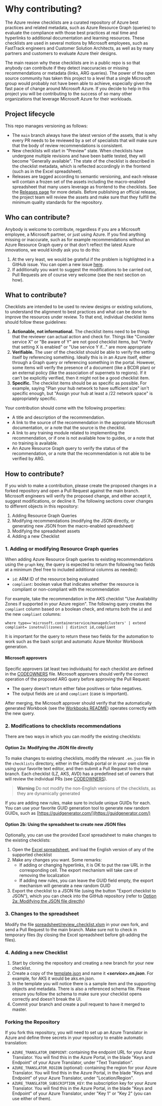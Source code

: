 # Why contributing?

The Azure review checklists are a curated repository of Azure best practices and related metadata, such as Azure Resource Graph (queries) to evaluate the compliance with those best practices at real time and hyperlinks to additional documentation and learning resources. These checklists are used in several motions by Microsoft employees, such as FastTrack engineers and Customer Solution Architects, as well as by many partners and customers to evaluate Azure their designs.

The main reason why these checklists are in a public repo is so that anybody can contribute if they detect inaccuracies or missing recommendations or metadata (links, ARG queries). The power of the open source community has taken this project to a level that a single Microsoft group would probably not have been able to achieve, especially given the fast pace of change around Microsoft Azure. If you decide to help in this project you will be contributing to the success of so many other organizations that leverage Microsoft Azure for their workloads.

## Project lifecycle

This repo manages versioning as follows:

* The `main` branch always have the latest version of the assets, that is why every PR needs to be reviewed by a set of specialists that will make sure that the body of review recommendations is consistent.
* New checklists will start in "Preview" state. When checklists have undergone multiple revisions and have been battle tested, they will become "Generally available". The state of the checklist is described in the checklist metadata, which is reflected accordingly in the frontend (such as in the Excel spreadsheet).
* Releases are tagged according to semantic versioning, and each release will contain a frozen set of the assets including the macro-enabled spreadsheet that many users leverage as frontend to the checklists. See the [Releases page](https://github.com/Azure/review-checklists/releases) for more details. Before publishing an official release, the project team will review the assets and make sure that they fulfill the minimum quality standards for the repository.

## Who can contribute?

Anybody is welcome to contribute, regardless if you are a Microsoft employee, a Microsoft partner, or just using Azure. If you find anything missing or inaccurate, such as for example recommendations without an Azure Resource Graph query or that don't reflect the latest Azure innovations, we would kindly ask you to do this:

1. At the very least, we would be grateful if the problem is highlighted in a GitHub issue. You can open a new issue [here](https://github.com/Azure/review-checklists/issues/new).
1. If additionally you want to suggest the modifications to be carried out, Pull Requests are of course very welcome (see the next section on how).

## What to contribute?

Checklists are intended to be used to review designs or existing solutions, to understand the alignment to best practices and what can be done to improve the resources under review.  To that end, individual checklist items should follow these guidelines:

1. **Actionable, not informational.**  The checklist items need to be things that the reviewer can actual action and check for.  Things like "Consider service X" or "Be aware of Y" are not good checklist items, but "Verify that setting X is enabled" or "Use service Y if..." are more appropriate
1. **Verifiable.**  The user of the checklist should be able to verify the setting itself by referencing something.  Ideally this is in an Azure itself, either through a Graph query or referencing something in the portal.  However, some items will verify the presence of a document (like a BCDR plan) or an external policy (like the association of supernets to regions).  If it can't be explicitly verified, then it might not be a good checklist item.
1. **Specific.**  The checklist items should be as specific as possible.  For example, saying "Plan your hub network to have sufficient size" isn't specific enough, but "Assign your hub at least a /22 network space" is appropriately specific.

Your contribution should come with the following properties:

* A title and description of the recommendation.
* A link to the source of the recommendation in the appropriate Microsoft documentation, or a note that the source is the checklist.
* A link to any training module related to implementing the recommendation, or if one is not available how to guides, or a note that no training is available.
* An Azure Resource Graph query to verify the status of the recommendation, or a note that the recommendation is not able to be verified by ARG.

## How to contribute?

If you wish to make a contribution, please create the proposed changes in a forked repository and open a Pull Request against the main branch. Microsoft engineers will verify the proposed change, and either accept it, suggest modifications, or decline it. The following sections cover changes to different objects in this repository:

1. Adding Resource Graph Queries
1. Modifying recommendations (modifying the JSON directly, or generating new JSON from the macro-enabled spreadsheet)
1. Modifying the spreadsheet assets
1. Adding a new Checklist

### 1. Adding or modifying Resource Graph queries

When adding Azure Resource Graph queries to existing recommendations using the `graph` key, the query is expected to return the following two fields at a minimum (feel free to included additional columns as needed):

* `id`: ARM ID of the resource being evaluated
* `compliant`: boolean value that indicates whether the resource is compliant or non-compliant with the recommendation

For example, take the recommendation in the AKS checklist "Use Availability Zones if supported in your Azure region". The following query creates the `compliant` column based on a boolean check, and returns both the `id` and the new `compliant` columns:

```kusto
where type=='microsoft.containerservice/managedclusters' | extend compliant= isnotnull(zones) | distinct id,compliant
```

It is important for the query to return these two fields for the automation to work such as the bash script and automatic Azure Monitor Workbook generation.

#### Microsoft approvers

Specific approvers (at least two individuals) for each checklist are defined in the [CODEOWNERS](./CODEOWNERS) file. Microsoft approvers should verify the correct operation of the proposed ARG query before approving the Pull Request:

* The query doesn't return either false positives or false negatives.
* The output fields are `id` and `compliant` (case is important).

After merging, the Microsoft approver should verify that the automatically generated Workbook (see the [Workbooks README](./workbooks/README.md)) operates correctly with the new query.

### 2. Modifications to checklists recommendations

There are two ways in which you can modify the existing checklists:

#### Option 2a: Modifying the JSON file directly

To make changes to existing checklists, modify the relevant `.en.json` file in the `checklists` directory, either in the Github portal or in your own clone using your favorite text editor, and then submit  a Pull Request to the main branch. Each checklist (LZ, AKS, AVD) has a predefined set of owners that will review the individual PRs (see [CODEOWNERS](./CODEOWNERS)).

> **Warning**
> Do not modify the non-English versions of the checklists, as they are dynamically generated

If you are adding new rules, make sure to include unique GUIDs for each. You can use your favorite GUID generation tool to generate new random GUIDs, such as [https://guidgenerator.com/](https://guidgenerator.com/)

#### Option 2b: Using the spreadsheet to create new JSON files

Optionally, you can use the provided Excel spreadsheet to make changes to the existing checklists:

1. Open the [Excel spreadsheet](./spreadsheet/review_checklist.xlsm), and load the English version of any of the supported checklist
1. Make any changes you want. Some remarks:
    * If adding or changing hyperlinks, it is OK to put the raw URL in the corresponding cell. The export mechanism will take care of removing the localization
    * If adding new rules, you can leave the GUID field empty, the export mechanism will generate a new random GUID
1. Export the checklist to a JSON file (using the button "Export checklist to JSON"), which you can check into the GitHub repository (refer to [Option 2a: Modifying the JSON file directly](CONTRIBUTING.md#option-2a-modifying-the-json-file-directly))

### 3. Changes to the spreadsheet

Modify the file [spreadsheet/review_checklist.xlsm](./spreadsheet/review_checklist.xlsm) in your own fork, and send a Pull Request to the main branch. Make sure not to check in temporary files (by closing the Excel spreadsheet before git-adding the files).

### 4. Adding a new Checklist

1. Start by cloning the repository and creating a new branch for your new checklist.
1. Create a copy of the [template.json](checklists/template.json) and name it **_\<service>.en.json_**. For example, for AKS it would be aks.en.json.
1. In the template you will notice there is a sample item and the supporting objects and metadata. There is also a referenced schema file. Please ensure you follow the schema to make sure your checklist opens correctly and doesn't break the UI.
1. Commit your branch and create a pull request to have it merged to master.

### Forking the Repository

If you fork this repository, you will need to set up an Azure Translator in Azure and define three secrets in your repository to enable automatic translation:

* `AZURE_TRANSLATOR_ENDPOINT`: containing the endpoint URL for your Azure Translator. You will find this in the Azure Portal, in the blade "Keys and Endpoint" of your Azure Translator, under "Text Translation".
* `AZURE_TRANSLATOR_REGION` (optional): containing the region for your Azure Translator. You will find this in the Azure Portal, in the blade "Keys and Endpoint" of your Azure Translator, under "Location/Region".
* `AZURE_TRANSLATOR_SUBSCRIPTION_KEY`: the subscription key for your Azure Translator. You will find this in the Azure Portal, in the blade "Keys and Endpoint" of your Azure Translator, under "Key 1" or "Key 2" (you can use either of them).
